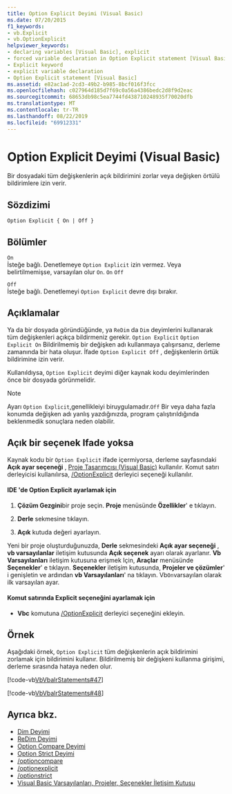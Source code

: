 ```yaml
---
title: Option Explicit Deyimi (Visual Basic)
ms.date: 07/20/2015
f1_keywords:
- vb.Explicit
- vb.OptionExplicit
helpviewer_keywords:
- declaring variables [Visual Basic], explicit
- forced variable declaration in Option Explicit statement [Visual Basic]
- Explicit keyword
- explicit variable declaration
- Option Explicit statement [Visual Basic]
ms.assetid: e82ac1ad-2cd3-49b2-b985-8bcf016f3fcc
ms.openlocfilehash: c027964d185d7f69c0a56a4386bedc2d8f9d2eac
ms.sourcegitcommit: 68653db98c5ea7744fd438710248935f70020dfb
ms.translationtype: MT
ms.contentlocale: tr-TR
ms.lasthandoff: 08/22/2019
ms.locfileid: "69912331"
---
```

# <a name="option-explicit-statement-visual-basic"></a>Option Explicit Deyimi (Visual Basic)
Bir dosyadaki tüm değişkenlerin açık bildirimini zorlar veya değişken örtülü bildirimlere izin verir.  
  
## <a name="syntax"></a>Sözdizimi  
  
```  
Option Explicit { On | Off }  
```  
  
## <a name="parts"></a>Bölümler  
 `On`  
 İsteğe bağlı. Denetlemeye `Option Explicit` izin vermez. Veya belirtilmemişse, varsayılan olur `On`. `On` `Off`  
  
 `Off`  
 İsteğe bağlı. Denetlemeyi `Option Explicit` devre dışı bırakır.  
  
## <a name="remarks"></a>Açıklamalar  
 Ya da bir dosyada göründüğünde, ya `ReDim` da `Dim` deyimlerini kullanarak tüm değişkenleri açıkça bildirmeniz gerekir. `Option Explicit` `Option Explicit On` Bildirilmemiş bir değişken adı kullanmaya çalışırsanız, derleme zamanında bir hata oluşur. İfade `Option Explicit Off` , değişkenlerin örtük bildirimine izin verir.  
  
 Kullanıldıysa, `Option Explicit` deyimi diğer kaynak kodu deyimlerinden önce bir dosyada görünmelidir.  
  
> [!NOTE]
> Ayarı `Option Explicit`,genellikleiyi biruygulamadır.`Off` Bir veya daha fazla konumda değişken adı yanlış yazdığınızda, program çalıştırıldığında beklenmedik sonuçlara neden olabilir.  
  
## <a name="when-an-option-explicit-statement-is-not-present"></a>Açık bir seçenek Ifade yoksa  
 Kaynak kodu bir `Option Explicit` ifade içermiyorsa, derleme sayfasındaki **Açık ayar seçeneği** , [Proje Tasarımcısı (Visual Basic)](/visualstudio/ide/reference/compile-page-project-designer-visual-basic) kullanılır. Komut satırı derleyicisi kullanılırsa, [/OptionExplicit](../../../visual-basic/reference/command-line-compiler/optionexplicit.md) derleyici seçeneği kullanılır.  
  
#### <a name="to-set-option-explicit-in-the-ide"></a>IDE 'de Option Explicit ayarlamak için  
  
1. **Çözüm Gezgini**bir proje seçin. **Proje** menüsünde **Özellikler**' e tıklayın.  
  
2. **Derle** sekmesine tıklayın.  
  
3. **Açık** kutuda değeri ayarlayın.  
  
 Yeni bir proje oluşturduğunuzda, **Derle** sekmesindeki **Açık ayar seçeneği** , **vb varsayılanlar** iletişim kutusunda **Açık seçenek** ayarı olarak ayarlanır. **Vb Varsayılanları** iletişim kutusuna erişmek Için, **Araçlar** menüsünde **Seçenekler**' e tıklayın. **Seçenekler** iletişim kutusunda, **Projeler ve çözümler**' i genişletin ve ardından **vb Varsayılanları**' na tıklayın. Vb`On`varsayılan olarak ilk varsayılan ayar.  
  
#### <a name="to-set-option-explicit-on-the-command-line"></a>Komut satırında Explicit seçeneğini ayarlamak için  
  
- **Vbc** komutuna [/OptionExplicit](../../../visual-basic/reference/command-line-compiler/optionexplicit.md) derleyici seçeneğini ekleyin.  
  
## <a name="example"></a>Örnek  
 Aşağıdaki örnek, `Option Explicit` tüm değişkenlerin açık bildirimini zorlamak için bildirimini kullanır. Bildirilmemiş bir değişkeni kullanma girişimi, derleme sırasında hataya neden olur.  
  
 [!code-vb[VbVbalrStatements#47](~/samples/snippets/visualbasic/VS_Snippets_VBCSharp/VbVbalrStatements/VB/Class1.vb#47)]  
  
 [!code-vb[VbVbalrStatements#48](~/samples/snippets/visualbasic/VS_Snippets_VBCSharp/VbVbalrStatements/VB/Class2.vb#48)]  
  
## <a name="see-also"></a>Ayrıca bkz.

- [Dim Deyimi](../../../visual-basic/language-reference/statements/dim-statement.md)
- [ReDim Deyimi](../../../visual-basic/language-reference/statements/redim-statement.md)
- [Option Compare Deyimi](../../../visual-basic/language-reference/statements/option-compare-statement.md)
- [Option Strict Deyimi](../../../visual-basic/language-reference/statements/option-strict-statement.md)
- [/optioncompare](../../../visual-basic/reference/command-line-compiler/optioncompare.md)
- [/optionexplicit](../../../visual-basic/reference/command-line-compiler/optionexplicit.md)
- [/optionstrict](../../../visual-basic/reference/command-line-compiler/optionstrict.md)
- [Visual Basic Varsayılanları, Projeler, Seçenekler İletişim Kutusu](/visualstudio/ide/reference/visual-basic-defaults-projects-options-dialog-box)
